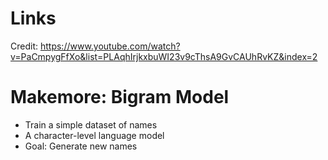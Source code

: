 # Links

Credit: https://www.youtube.com/watch?v=PaCmpygFfXo&list=PLAqhIrjkxbuWI23v9cThsA9GvCAUhRvKZ&index=2

# Makemore: Bigram Model

- Train a simple dataset of names
- A character-level language model
- Goal: Generate new names